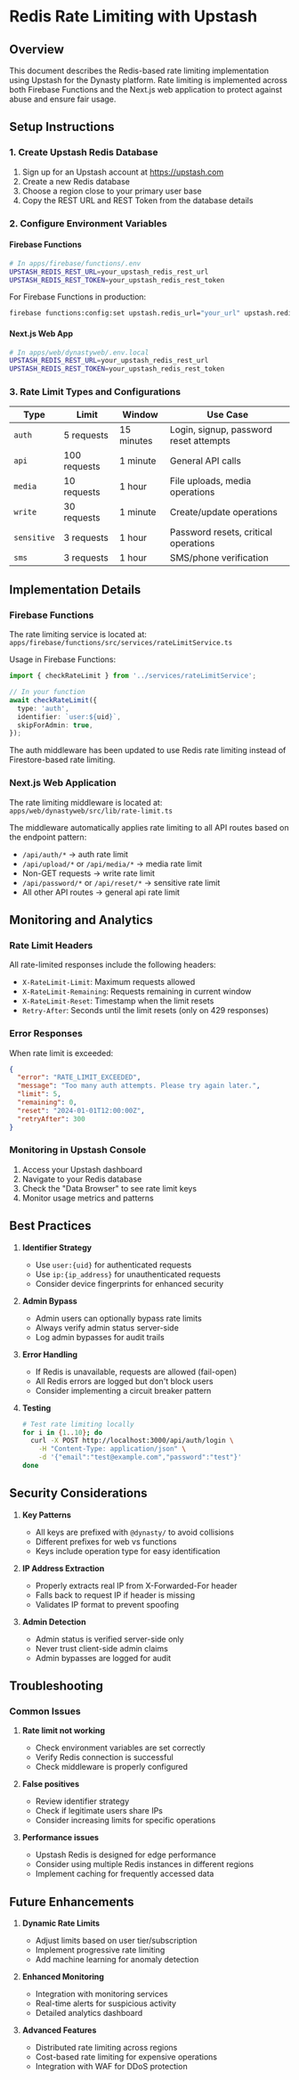 # Redis Rate Limiting with Upstash

## Overview

This document describes the Redis-based rate limiting implementation using Upstash for the Dynasty platform. Rate limiting is implemented across both Firebase Functions and the Next.js web application to protect against abuse and ensure fair usage.

## Setup Instructions

### 1. Create Upstash Redis Database

1. Sign up for an Upstash account at https://upstash.com
2. Create a new Redis database
3. Choose a region close to your primary user base
4. Copy the REST URL and REST Token from the database details

### 2. Configure Environment Variables

#### Firebase Functions
```bash
# In apps/firebase/functions/.env
UPSTASH_REDIS_REST_URL=your_upstash_redis_rest_url
UPSTASH_REDIS_REST_TOKEN=your_upstash_redis_rest_token
```

For Firebase Functions in production:
```bash
firebase functions:config:set upstash.redis_url="your_url" upstash.redis_token="your_token"
```

#### Next.js Web App
```bash
# In apps/web/dynastyweb/.env.local
UPSTASH_REDIS_REST_URL=your_upstash_redis_rest_url
UPSTASH_REDIS_REST_TOKEN=your_upstash_redis_rest_token
```

### 3. Rate Limit Types and Configurations

| Type | Limit | Window | Use Case |
|------|-------|--------|----------|
| `auth` | 5 requests | 15 minutes | Login, signup, password reset attempts |
| `api` | 100 requests | 1 minute | General API calls |
| `media` | 10 requests | 1 hour | File uploads, media operations |
| `write` | 30 requests | 1 minute | Create/update operations |
| `sensitive` | 3 requests | 1 hour | Password resets, critical operations |
| `sms` | 3 requests | 1 hour | SMS/phone verification |

## Implementation Details

### Firebase Functions

The rate limiting service is located at:
`apps/firebase/functions/src/services/rateLimitService.ts`

Usage in Firebase Functions:
```typescript
import { checkRateLimit } from '../services/rateLimitService';

// In your function
await checkRateLimit({
  type: 'auth',
  identifier: `user:${uid}`,
  skipForAdmin: true,
});
```

The auth middleware has been updated to use Redis rate limiting instead of Firestore-based rate limiting.

### Next.js Web Application

The rate limiting middleware is located at:
`apps/web/dynastyweb/src/lib/rate-limit.ts`

The middleware automatically applies rate limiting to all API routes based on the endpoint pattern:
- `/api/auth/*` → auth rate limit
- `/api/upload/*` or `/api/media/*` → media rate limit
- Non-GET requests → write rate limit
- `/api/password/*` or `/api/reset/*` → sensitive rate limit
- All other API routes → general api rate limit

## Monitoring and Analytics

### Rate Limit Headers

All rate-limited responses include the following headers:
- `X-RateLimit-Limit`: Maximum requests allowed
- `X-RateLimit-Remaining`: Requests remaining in current window
- `X-RateLimit-Reset`: Timestamp when the limit resets
- `Retry-After`: Seconds until the limit resets (only on 429 responses)

### Error Responses

When rate limit is exceeded:
```json
{
  "error": "RATE_LIMIT_EXCEEDED",
  "message": "Too many auth attempts. Please try again later.",
  "limit": 5,
  "remaining": 0,
  "reset": "2024-01-01T12:00:00Z",
  "retryAfter": 300
}
```

### Monitoring in Upstash Console

1. Access your Upstash dashboard
2. Navigate to your Redis database
3. Check the "Data Browser" to see rate limit keys
4. Monitor usage metrics and patterns

## Best Practices

1. **Identifier Strategy**
   - Use `user:{uid}` for authenticated requests
   - Use `ip:{ip_address}` for unauthenticated requests
   - Consider device fingerprints for enhanced security

2. **Admin Bypass**
   - Admin users can optionally bypass rate limits
   - Always verify admin status server-side
   - Log admin bypasses for audit trails

3. **Error Handling**
   - If Redis is unavailable, requests are allowed (fail-open)
   - All Redis errors are logged but don't block users
   - Consider implementing a circuit breaker pattern

4. **Testing**
   ```bash
   # Test rate limiting locally
   for i in {1..10}; do
     curl -X POST http://localhost:3000/api/auth/login \
       -H "Content-Type: application/json" \
       -d '{"email":"test@example.com","password":"test"}'
   done
   ```

## Security Considerations

1. **Key Patterns**
   - All keys are prefixed with `@dynasty/` to avoid collisions
   - Different prefixes for web vs functions
   - Keys include operation type for easy identification

2. **IP Address Extraction**
   - Properly extracts real IP from X-Forwarded-For header
   - Falls back to request IP if header is missing
   - Validates IP format to prevent spoofing

3. **Admin Detection**
   - Admin status is verified server-side only
   - Never trust client-side admin claims
   - Admin bypasses are logged for audit

## Troubleshooting

### Common Issues

1. **Rate limit not working**
   - Check environment variables are set correctly
   - Verify Redis connection is successful
   - Check middleware is properly configured

2. **False positives**
   - Review identifier strategy
   - Check if legitimate users share IPs
   - Consider increasing limits for specific operations

3. **Performance issues**
   - Upstash Redis is designed for edge performance
   - Consider using multiple Redis instances in different regions
   - Implement caching for frequently accessed data

## Future Enhancements

1. **Dynamic Rate Limits**
   - Adjust limits based on user tier/subscription
   - Implement progressive rate limiting
   - Add machine learning for anomaly detection

2. **Enhanced Monitoring**
   - Integration with monitoring services
   - Real-time alerts for suspicious activity
   - Detailed analytics dashboard

3. **Advanced Features**
   - Distributed rate limiting across regions
   - Cost-based rate limiting for expensive operations
   - Integration with WAF for DDoS protection